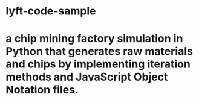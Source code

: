 # lyft-code-sample
# a chip mining factory simulation in Python that generates raw materials and chips by implementing iteration methods and JavaScript Object Notation files.

